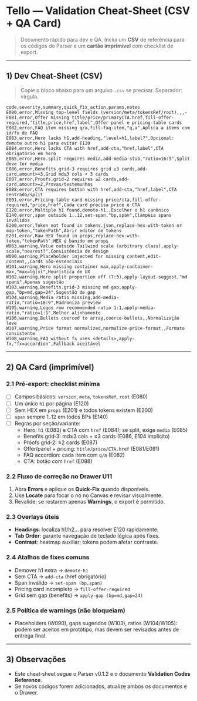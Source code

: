 # Tello — Validation Cheat‑Sheet (CSV + QA Card)

> Documento rápido para dev e QA. Inclui um **CSV** de referência para os códigos do Parser e um **cartão imprimível** com checklist de export.

---

## 1) Dev Cheat‑Sheet (CSV)
> Copie o bloco abaixo para um arquivo `.csv` se precisar. Separador: vírgula.

```csv
code,severity,summary,quick_fix_action,params,notes
E080,error,Missing top-level fields (version/meta/tokensRef/root),,,-
E081,error,Offer missing title/price/primaryCTA.href,fill-offer-required,"title,price,href,label",Offer panel e pricing-table cards
E082,error,FAQ item missing q/a,fill-faq-item,"q,a",Aplica a items com id/fx de FAQ
E083,error,Hero lacks h1,add-heading,"level=h1,label?",Opcional: demote outro h1 para evitar E120
E084,error,Hero lacks CTA with href,add-cta,"href,label",CTA obrigatório em hero
E085,error,Hero.split requires media,add-media-stub,"ratio=16:9",Split deve ter media
E086,error,Benefits.grid-3 requires grid ≥3 cards,add-card,amount>=3,Grid md≥3 cols + 3 cards
E087,error,Proofs.grid-2 requires ≥2 cards,add-card,amount>=2,Provas/testemunhos
E088,error,CTA requires button with href,add-cta,"href,label",CTA centrado/split
E091,error,Pricing-table card missing price/cta,fill-offer-required,"price,href",Cada card precisa price e CTA
E120,error,Multiple h1 found,demote-h1,,Escolher o h1 canônico
E140,error,span outside 1..12,set-span,"bp,span",Clampeia spans inválidos
E200,error,Token not found in tokens.json,replace-hex-with-token or map-token,"tokenPath",Abrir editor de tokens
E201,error,Raw HEX found in props,replace-hex-with-token,"tokenPath",HEX é banido em props
W063,warning,Value outside Tailwind scale (arbitrary class),apply-scale,"nearest?",Consistência de design
W090,warning,Placeholder injected for missing content,edit-content,,Cards não-essenciais
W101,warning,Hero missing container max,apply-container-max,"max=lg|xl",Heurística de UX
W102,warning,Hero split proportion off (7:5),apply-layout-suggest,"md spans",Apenas sugestão
W103,warning,Benefits.grid-3 missing md gap,apply-gap,"bp=md,gap=24",Sugestão de gap
W104,warning,Media ratio missing,add-media-ratio,"ratio=16:9",Padroniza preview
W105,warning,Logos row recommended ratio 1:1,apply-media-ratio,"ratio=1:1",Melhor alinhamento
W106,warning,Bullets coerced to array,coerce-bullets,,Normalização leve
W107,warning,Price format normalized,normalize-price-format,,Formato consistente
W108,warning,FAQ without fx uses <details>,apply-fx,"fx=accordion",Fallback aceitável
```

---

## 2) QA Card (imprimível)

### 2.1 Pré‑export: checklist mínima
- [ ] Campos básicos: `version`, `meta`, `tokensRef`, `root` (E080)
- [ ] Um único `h1` por página (E120)
- [ ] Sem HEX em `props` (E201) e todos tokens existem (E200)
- [ ] `span` sempre 1..12 em todos BPs (E140)
- [ ] Regras por seção/variante:
  - Hero: `h1` (E083) e CTA com `href` (E084); se split, exige `media` (E085)
  - Benefits grid‑3: md≥3 cols + ≥3 cards (E086, E104 implícito)
  - Proofs grid‑2: ≥2 cards (E087)
  - Offer/panel + pricing: `title/price/CTA.href` (E081/E091)
  - FAQ accordion: cada item com `q/a` (E082)
  - CTA: botão com `href` (E088)

### 2.2 Fluxo de correção no Drawer U11
1. Abra **Errors** e aplique os **Quick‑Fix** quando disponíveis.
2. Use **Locate** para focar o nó no Canvas e revisar visualmente.
3. Revalide; se restarem apenas **Warnings**, o export é permitido.

### 2.3 Overlays úteis
- **Headings**: localiza h1/h2… para resolver E120 rapidamente.
- **Tab Order**: garante navegação de teclado lógica após fixes.
- **Contrast**: heatmap auxiliar; tokens podem afetar contraste.

### 2.4 Atalhos de fixes comuns
- Demover h1 extra → `demote-h1`
- Sem CTA → `add-cta` (href obrigatório)
- Span inválido → `set-span (bp,span)`
- Pricing card incompleto → `fill-offer-required`
- Grid sem gap (benefits) → `apply-gap (bp=md,gap=24)`

### 2.5 Política de warnings (não bloqueiam)
- Placeholders (W090), gaps sugeridos (W103), ratios (W104/W105): podem ser aceitos em protótipo, mas devem ser revisados antes de entrega final.

---

## 3) Observações
- Este cheat‑sheet segue o Parser v0.1.2 e o documento **Validation Codes Reference**.
- Se novos códigos forem adicionados, atualize ambos os documentos e o Drawer.

